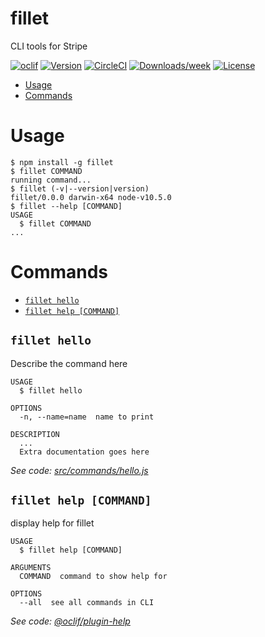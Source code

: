 fillet
======

CLI tools for Stripe 

[![oclif](https://img.shields.io/badge/cli-oclif-brightgreen.svg)](https://oclif.io)
[![Version](https://img.shields.io/npm/v/fillet.svg)](https://npmjs.org/package/fillet)
[![CircleCI](https://circleci.com/gh/hideokamoto/fillet/tree/master.svg?style=shield)](https://circleci.com/gh/hideokamoto/fillet/tree/master)
[![Downloads/week](https://img.shields.io/npm/dw/fillet.svg)](https://npmjs.org/package/fillet)
[![License](https://img.shields.io/npm/l/fillet.svg)](https://github.com/hideokamoto/fillet/blob/master/package.json)

<!-- toc -->
* [Usage](#usage)
* [Commands](#commands)
<!-- tocstop -->
# Usage
<!-- usage -->
```sh-session
$ npm install -g fillet
$ fillet COMMAND
running command...
$ fillet (-v|--version|version)
fillet/0.0.0 darwin-x64 node-v10.5.0
$ fillet --help [COMMAND]
USAGE
  $ fillet COMMAND
...
```
<!-- usagestop -->
# Commands
<!-- commands -->
* [`fillet hello`](#fillet-hello)
* [`fillet help [COMMAND]`](#fillet-help-command)

## `fillet hello`

Describe the command here

```
USAGE
  $ fillet hello

OPTIONS
  -n, --name=name  name to print

DESCRIPTION
  ...
  Extra documentation goes here
```

_See code: [src/commands/hello.js](https://github.com/hideokamoto/fillet/blob/v0.0.0/src/commands/hello.js)_

## `fillet help [COMMAND]`

display help for fillet

```
USAGE
  $ fillet help [COMMAND]

ARGUMENTS
  COMMAND  command to show help for

OPTIONS
  --all  see all commands in CLI
```

_See code: [@oclif/plugin-help](https://github.com/oclif/plugin-help/blob/v2.1.0/src/commands/help.ts)_
<!-- commandsstop -->
